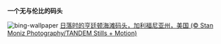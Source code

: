 
**一个无与伦比的码头**

![bing-wallpaper](https://www.bing.com/th?id=OHR.HuntingtonBeach_ZH-CN0368691951_1920x1080.jpg)
[日落时的亨廷顿海滩码头，加利福尼亚州，美国 (© Stan Moniz Photography/TANDEM Stills + Motion)](https://www.bing.com/search?q=%E4%BA%A8%E5%BB%B7%E9%A1%BF%E6%B5%B7%E6%BB%A9%E7%A0%81%E5%A4%B4&amp;form=hpcapt&amp;mkt=zh-cn)
  
